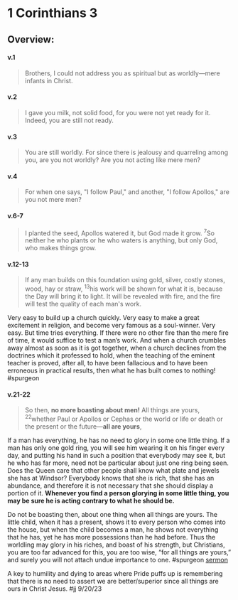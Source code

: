 # 1 Corinthians 3

## Overview:


#### v.1
>Brothers, I could not address you as spiritual but as worldly—mere infants in Christ.

#### v.2
>I gave you milk, not solid food, for you were not yet ready for it. Indeed, you are still not ready.

#### v.3
>You are still worldly. For since there is jealousy and quarreling among you, are you not worldly? Are you not acting like mere men?

#### v.4
>For when one says, "I follow Paul," and another, "I follow Apollos," are you not mere men?

#### v.6-7
>I planted the seed, Apollos watered it, but God made it grow. <sup>7</sup>So neither he who plants or he who waters is anything, but only God, who makes things grow.

#### v.12-13
>If any man builds on this foundation using gold, silver, costly stones, wood, hay or straw, <sup>13</sup>his work will be shown for what it is, because the Day will bring it to light. It will be revealed with fire, and the fire will test the quality of each man's work.

Very easy to build up a church quickly. Very easy to make a great excitement in religion, and become very famous as a soul-winner. Very easy. But time tries everything. If there were no other fire than the mere fire of time, it would suffice to test a man’s work. And when a church crumbles away almost as soon as it is got together, when a church declines from the doctrines which it professed to hold, when the teaching of the eminent teacher is proved, after all, to have been fallacious and to have been erroneous in practical results, then what he has built comes to nothing!
#spurgeon 

#### v.21-22
>So then, **no more boasting about men!** All things are yours, <sup>22</sup>whether Paul or Apollos or Cephas or the world or life or death or the present or the future—**all are yours**,

If a man has everything, he has no need to glory in some one little thing. If a man has only one gold ring, you will see him wearing it on his finger every day, and putting his hand in such a position that everybody may see it, but he who has far more, need not be particular about just one ring being seen. Does the Queen care that other people shall know what plate and jewels she has at Windsor? Everybody knows that she is rich, that she has an abundance, and therefore it is not necessary that she should display a portion of it. **Whenever you find a person glorying in some little thing, you may be sure he is acting contrary to what he should be.**

Do not be boasting then, about one thing when all things are yours. The little child, when it has a present, shows it to every person who comes into the house, but when the child becomes a man, he shows not everything that he has, yet he has more possessions than he had before. Thus the worldling may glory in his riches, and boast of his strength, but Christians, you are too far advanced for this, you are too wise, “for all things are yours,” and surely you will not attach undue importance to one.
#spurgeon [sermon](https://www.spurgeongems.org/sermon/chs2589.pdf)

A key to humility and dying to areas where Pride puffs up is remembering that there is no need to assert we are better/superior since all things are ours in Christ Jesus.
#jj 9/20/23




